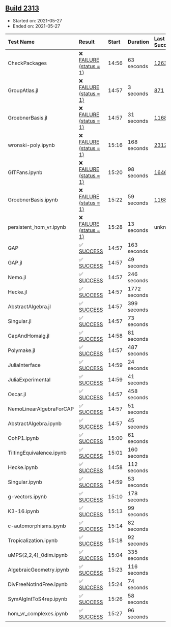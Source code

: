 ## [Build 2313](https://oscarci.mathematik.uni-kl.de/job/oscar-stable/2313/)

* Started on: 2021-05-27
* Ended on: 2021-05-27

| Test Name    | Result | Start | Duration | Last Success | First Failure |
|:-------------|:-------|:------|:---------|:-------------|:--------------|
| CheckPackages | ❌ [FAILURE (status = 1)](https://oscarci.mathematik.uni-kl.de/job/oscar-stable/2313/artifact/logs/build-2313/CheckPackages.log) | 14:56 | 63 seconds | [1263](https://oscarci.mathematik.uni-kl.de/job/oscar-stable/1263/) | [1264](https://oscarci.mathematik.uni-kl.de/job/oscar-stable/1264/) |
| GroupAtlas.jl | ❌ [FAILURE (status = 1)](https://oscarci.mathematik.uni-kl.de/job/oscar-stable/2313/artifact/logs/build-2313/GroupAtlas.jl.log) | 14:57 | 3 seconds | [871](https://oscarci.mathematik.uni-kl.de/job/oscar-stable/871/) | [872](https://oscarci.mathematik.uni-kl.de/job/oscar-stable/872/) |
| GroebnerBasis.jl | ❌ [FAILURE (status = 1)](https://oscarci.mathematik.uni-kl.de/job/oscar-stable/2313/artifact/logs/build-2313/GroebnerBasis.jl.log) | 14:57 | 31 seconds | [1168](https://oscarci.mathematik.uni-kl.de/job/oscar-stable/1168/) | [1169](https://oscarci.mathematik.uni-kl.de/job/oscar-stable/1169/) |
| wronski-poly.ipynb | ❌ [FAILURE (status = 1)](https://oscarci.mathematik.uni-kl.de/job/oscar-stable/2313/artifact/logs/build-2313/wronski-poly.ipynb.log) | 15:16 | 168 seconds | [2312](https://oscarci.mathematik.uni-kl.de/job/oscar-stable/2312/) | [2313](https://oscarci.mathematik.uni-kl.de/job/oscar-stable/2313/) |
| GITFans.ipynb | ❌ [FAILURE (status = 1)](https://oscarci.mathematik.uni-kl.de/job/oscar-stable/2313/artifact/logs/build-2313/GITFans.ipynb.log) | 15:20 | 98 seconds | [1646](https://oscarci.mathematik.uni-kl.de/job/oscar-stable/1646/) | [1647](https://oscarci.mathematik.uni-kl.de/job/oscar-stable/1647/) |
| GroebnerBasis.ipynb | ❌ [FAILURE (status = 1)](https://oscarci.mathematik.uni-kl.de/job/oscar-stable/2313/artifact/logs/build-2313/GroebnerBasis.ipynb.log) | 15:22 | 59 seconds | [1168](https://oscarci.mathematik.uni-kl.de/job/oscar-stable/1168/) | [1169](https://oscarci.mathematik.uni-kl.de/job/oscar-stable/1169/) |
| persistent_hom_vr.ipynb | ❌ [FAILURE (status = 1)](https://oscarci.mathematik.uni-kl.de/job/oscar-stable/2313/artifact/logs/build-2313/persistent_hom_vr.ipynb.log) | 15:28 | 13 seconds | unknown | unknown |
| GAP | ✅ [SUCCESS](https://oscarci.mathematik.uni-kl.de/job/oscar-stable/2313/artifact/logs/build-2313/GAP.log) | 14:57 | 163 seconds |  |  |
| GAP.jl | ✅ [SUCCESS](https://oscarci.mathematik.uni-kl.de/job/oscar-stable/2313/artifact/logs/build-2313/GAP.jl.log) | 14:57 | 49 seconds |  |  |
| Nemo.jl | ✅ [SUCCESS](https://oscarci.mathematik.uni-kl.de/job/oscar-stable/2313/artifact/logs/build-2313/Nemo.jl.log) | 14:57 | 246 seconds |  |  |
| Hecke.jl | ✅ [SUCCESS](https://oscarci.mathematik.uni-kl.de/job/oscar-stable/2313/artifact/logs/build-2313/Hecke.jl.log) | 14:57 | 1772 seconds |  |  |
| AbstractAlgebra.jl | ✅ [SUCCESS](https://oscarci.mathematik.uni-kl.de/job/oscar-stable/2313/artifact/logs/build-2313/AbstractAlgebra.jl.log) | 14:57 | 399 seconds |  |  |
| Singular.jl | ✅ [SUCCESS](https://oscarci.mathematik.uni-kl.de/job/oscar-stable/2313/artifact/logs/build-2313/Singular.jl.log) | 14:57 | 73 seconds |  |  |
| CapAndHomalg.jl | ✅ [SUCCESS](https://oscarci.mathematik.uni-kl.de/job/oscar-stable/2313/artifact/logs/build-2313/CapAndHomalg.jl.log) | 14:58 | 81 seconds |  |  |
| Polymake.jl | ✅ [SUCCESS](https://oscarci.mathematik.uni-kl.de/job/oscar-stable/2313/artifact/logs/build-2313/Polymake.jl.log) | 14:57 | 487 seconds |  |  |
| JuliaInterface | ✅ [SUCCESS](https://oscarci.mathematik.uni-kl.de/job/oscar-stable/2313/artifact/logs/build-2313/JuliaInterface.log) | 14:59 | 24 seconds |  |  |
| JuliaExperimental | ✅ [SUCCESS](https://oscarci.mathematik.uni-kl.de/job/oscar-stable/2313/artifact/logs/build-2313/JuliaExperimental.log) | 14:59 | 41 seconds |  |  |
| Oscar.jl | ✅ [SUCCESS](https://oscarci.mathematik.uni-kl.de/job/oscar-stable/2313/artifact/logs/build-2313/Oscar.jl.log) | 14:57 | 458 seconds |  |  |
| NemoLinearAlgebraForCAP | ✅ [SUCCESS](https://oscarci.mathematik.uni-kl.de/job/oscar-stable/2313/artifact/logs/build-2313/NemoLinearAlgebraForCAP.log) | 14:57 | 51 seconds |  |  |
| AbstractAlgebra.ipynb | ✅ [SUCCESS](https://oscarci.mathematik.uni-kl.de/job/oscar-stable/2313/artifact/logs/build-2313/AbstractAlgebra.ipynb.log) | 14:57 | 45 seconds |  |  |
| CohP1.ipynb | ✅ [SUCCESS](https://oscarci.mathematik.uni-kl.de/job/oscar-stable/2313/artifact/logs/build-2313/CohP1.ipynb.log) | 15:00 | 61 seconds |  |  |
| TiltingEquivalence.ipynb | ✅ [SUCCESS](https://oscarci.mathematik.uni-kl.de/job/oscar-stable/2313/artifact/logs/build-2313/TiltingEquivalence.ipynb.log) | 15:01 | 160 seconds |  |  |
| Hecke.ipynb | ✅ [SUCCESS](https://oscarci.mathematik.uni-kl.de/job/oscar-stable/2313/artifact/logs/build-2313/Hecke.ipynb.log) | 14:58 | 112 seconds |  |  |
| Singular.ipynb | ✅ [SUCCESS](https://oscarci.mathematik.uni-kl.de/job/oscar-stable/2313/artifact/logs/build-2313/Singular.ipynb.log) | 14:59 | 53 seconds |  |  |
| g-vectors.ipynb | ✅ [SUCCESS](https://oscarci.mathematik.uni-kl.de/job/oscar-stable/2313/artifact/logs/build-2313/g-vectors.ipynb.log) | 15:10 | 178 seconds |  |  |
| K3-16.ipynb | ✅ [SUCCESS](https://oscarci.mathematik.uni-kl.de/job/oscar-stable/2313/artifact/logs/build-2313/K3-16.ipynb.log) | 15:13 | 99 seconds |  |  |
| c-automorphisms.ipynb | ✅ [SUCCESS](https://oscarci.mathematik.uni-kl.de/job/oscar-stable/2313/artifact/logs/build-2313/c-automorphisms.ipynb.log) | 15:14 | 82 seconds |  |  |
| Tropicalization.ipynb | ✅ [SUCCESS](https://oscarci.mathematik.uni-kl.de/job/oscar-stable/2313/artifact/logs/build-2313/Tropicalization.ipynb.log) | 15:18 | 92 seconds |  |  |
| uMPS(2,2,4)_0dim.ipynb | ✅ [SUCCESS](https://oscarci.mathematik.uni-kl.de/job/oscar-stable/2313/artifact/logs/build-2313/uMPS-2-2-4-_0dim.ipynb.log) | 15:04 | 335 seconds |  |  |
| AlgebraicGeometry.ipynb | ✅ [SUCCESS](https://oscarci.mathematik.uni-kl.de/job/oscar-stable/2313/artifact/logs/build-2313/AlgebraicGeometry.ipynb.log) | 15:23 | 116 seconds |  |  |
| DivFreeNotIndFree.ipynb | ✅ [SUCCESS](https://oscarci.mathematik.uni-kl.de/job/oscar-stable/2313/artifact/logs/build-2313/DivFreeNotIndFree.ipynb.log) | 15:24 | 74 seconds |  |  |
| SymAlgIntToS4rep.ipynb | ✅ [SUCCESS](https://oscarci.mathematik.uni-kl.de/job/oscar-stable/2313/artifact/logs/build-2313/SymAlgIntToS4rep.ipynb.log) | 15:26 | 58 seconds |  |  |
| hom_vr_complexes.ipynb | ✅ [SUCCESS](https://oscarci.mathematik.uni-kl.de/job/oscar-stable/2313/artifact/logs/build-2313/hom_vr_complexes.ipynb.log) | 15:27 | 96 seconds |  |  |
